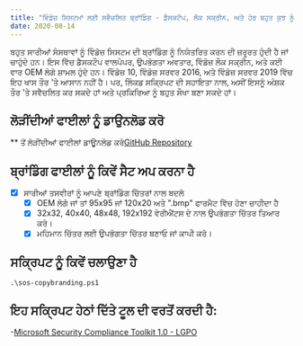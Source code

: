 ```yaml
---
title: "ਵਿੰਡੋਜ਼ ਸਿਸਟਮਾਂ ਲਈ ਸਵੈਚਲਿਤ ਬ੍ਰਾਂਡਿੰਗ - ਡੈਸਕਟੌਪ, ਲੌਕ ਸਕ੍ਰੀਨ, ਅਤੇ ਹੋਰ ਬਹੁਤ ਕੁਝ ਨੂੰ ਆਸਾਨੀ ਨਾਲ ਕੰਟਰੋਲ ਕਰੋ"
date: 2020-08-14
---
```



ਬਹੁਤ ਸਾਰੀਆਂ ਸੰਸਥਾਵਾਂ ਨੂੰ ਵਿੰਡੋਜ਼ ਸਿਸਟਮ ਦੀ ਬ੍ਰਾਂਡਿੰਗ ਨੂੰ ਨਿਯੰਤਰਿਤ ਕਰਨ ਦੀ ਜ਼ਰੂਰਤ ਹੁੰਦੀ ਹੈ ਜਾਂ ਚਾਹੁੰਦੇ ਹਨ।
ਇਸ ਵਿੱਚ ਡੈਸਕਟੌਪ ਵਾਲਪੇਪਰ, ਉਪਭੋਗਤਾ ਅਵਤਾਰ, ਵਿੰਡੋਜ਼ ਲੌਕ ਸਕ੍ਰੀਨ, ਅਤੇ ਕਈ ਵਾਰ OEM ਲੋਗੋ ਸ਼ਾਮਲ ਹੁੰਦੇ ਹਨ।
ਵਿੰਡੋਜ਼ 10, ਵਿੰਡੋਜ਼ ਸਰਵਰ 2016, ਅਤੇ ਵਿੰਡੋਜ਼ ਸਰਵਰ 2019 ਵਿੱਚ ਇਹ ਖਾਸ ਤੌਰ 'ਤੇ ਆਸਾਨ ਨਹੀਂ ਹੈ।
ਪਰ, ਲਿੰਕਡ ਸਕ੍ਰਿਪਟ ਦੀ ਸਹਾਇਤਾ ਨਾਲ, ਅਸੀਂ ਇਸਨੂੰ ਅੰਸ਼ਕ ਤੌਰ 'ਤੇ ਸਵੈਚਲਿਤ ਕਰ ਸਕਦੇ ਹਾਂ ਅਤੇ ਪ੍ਰਕਿਰਿਆ ਨੂੰ ਬਹੁਤ ਸੌਖਾ ਬਣਾ ਸਕਦੇ ਹਾਂ।

## ਲੋੜੀਂਦੀਆਂ ਫਾਈਲਾਂ ਨੂੰ ਡਾਉਨਲੋਡ ਕਰੋ

** ਤੋਂ ਲੋੜੀਂਦੀਆਂ ਫਾਈਲਾਂ ਡਾਊਨਲੋਡ ਕਰੋ[GitHub Repository](https://github.com/simeononsecurity/Windows-Branding-Script)

## ਬ੍ਰਾਂਡਿੰਗ ਫਾਈਲਾਂ ਨੂੰ ਕਿਵੇਂ ਸੈਟ ਅਪ ਕਰਨਾ ਹੈ

- [X] ਸਾਰੀਆਂ ਤਸਵੀਰਾਂ ਨੂੰ ਆਪਣੇ ਬ੍ਰਾਂਡਿੰਗ ਚਿੱਤਰਾਂ ਨਾਲ ਬਦਲੋ
  - [X] OEM ਲੋਗੋ ਜਾਂ ਤਾਂ 95x95 ਜਾਂ 120x20 ਅਤੇ ".bmp" ਫਾਰਮੈਟ ਵਿੱਚ ਹੋਣਾ ਚਾਹੀਦਾ ਹੈ
  - [X] 32x32, 40x40, 48x48, 192x192 ਵੇਰੀਐਂਟਸ ਦੇ ਨਾਲ ਉਪਭੋਗਤਾ ਚਿੱਤਰ ਤਿਆਰ ਕਰੋ।
  - [X] ਮਹਿਮਾਨ ਚਿੱਤਰ ਲਈ ਉਪਭੋਗਤਾ ਚਿੱਤਰ ਬਣਾਓ ਜਾਂ ਕਾਪੀ ਕਰੋ।

## ਸਕ੍ਰਿਪਟ ਨੂੰ ਕਿਵੇਂ ਚਲਾਉਣਾ ਹੈ
```
.\sos-copybranding.ps1
```

## ਇਹ ਸਕ੍ਰਿਪਟ ਹੇਠਾਂ ਦਿੱਤੇ ਟੂਲ ਦੀ ਵਰਤੋਂ ਕਰਦੀ ਹੈ:

-[Microsoft Security Compliance Toolkit 1.0 - LGPO](https://www.microsoft.com/en-us/download/details.aspx?id=55319)
